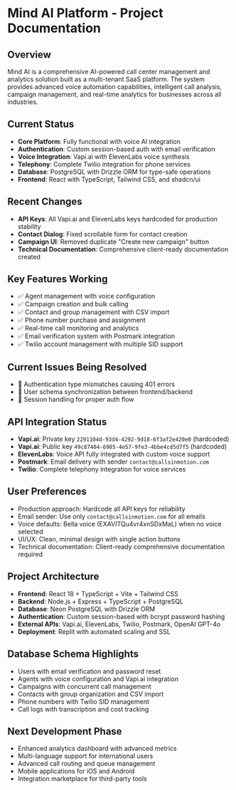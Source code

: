 # Mind AI Platform - Project Documentation

## Overview
Mind AI is a comprehensive AI-powered call center management and analytics solution built as a multi-tenant SaaS platform. The system provides advanced voice automation capabilities, intelligent call analysis, campaign management, and real-time analytics for businesses across all industries.

## Current Status
- **Core Platform**: Fully functional with voice AI integration
- **Authentication**: Custom session-based auth with email verification
- **Voice Integration**: Vapi.ai with ElevenLabs voice synthesis
- **Telephony**: Complete Twilio integration for phone services
- **Database**: PostgreSQL with Drizzle ORM for type-safe operations
- **Frontend**: React with TypeScript, Tailwind CSS, and shadcn/ui

## Recent Changes
- **API Keys**: All Vapi.ai and ElevenLabs keys hardcoded for production stability
- **Contact Dialog**: Fixed scrollable form for contact creation
- **Campaign UI**: Removed duplicate "Create new campaign" button
- **Technical Documentation**: Comprehensive client-ready documentation created

## Key Features Working
- ✅ Agent management with voice configuration
- ✅ Campaign creation and bulk calling
- ✅ Contact and group management with CSV import
- ✅ Phone number purchase and assignment
- ✅ Real-time call monitoring and analytics
- ✅ Email verification system with Postmark integration
- ✅ Twilio account management with multiple SID support

## Current Issues Being Resolved
- 🔧 Authentication type mismatches causing 401 errors
- 🔧 User schema synchronization between frontend/backend
- 🔧 Session handling for proper auth flow

## API Integration Status
- **Vapi.ai**: Private key `2291104d-93d4-4292-9d18-6f3af2e420e0` (hardcoded)
- **Vapi.ai**: Public key `49c87404-6985-4e57-9fe3-4bbe4cd5d7f5` (hardcoded)
- **ElevenLabs**: Voice API fully integrated with custom voice support
- **Postmark**: Email delivery with sender `contact@callsinmotion.com`
- **Twilio**: Complete telephony integration for voice services

## User Preferences
- Production approach: Hardcode all API keys for reliability
- Email sender: Use only `contact@callsinmotion.com` for all emails
- Voice defaults: Bella voice (EXAVITQu4vr4xnSDxMaL) when no voice selected
- UI/UX: Clean, minimal design with single action buttons
- Technical documentation: Client-ready comprehensive documentation required

## Project Architecture
- **Frontend**: React 18 + TypeScript + Vite + Tailwind CSS
- **Backend**: Node.js + Express + TypeScript + PostgreSQL
- **Database**: Neon PostgreSQL with Drizzle ORM
- **Authentication**: Custom session-based with bcrypt password hashing
- **External APIs**: Vapi.ai, ElevenLabs, Twilio, Postmark, OpenAI GPT-4o
- **Deployment**: Replit with automated scaling and SSL

## Database Schema Highlights
- Users with email verification and password reset
- Agents with voice configuration and Vapi.ai integration
- Campaigns with concurrent call management
- Contacts with group organization and CSV import
- Phone numbers with Twilio SID management
- Call logs with transcription and cost tracking

## Next Development Phase
- Enhanced analytics dashboard with advanced metrics
- Multi-language support for international users
- Advanced call routing and queue management
- Mobile applications for iOS and Android
- Integration marketplace for third-party tools
